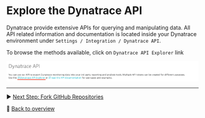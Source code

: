 # Explore the Dynatrace API

Dynatrace provide extensive APIs for querying and manipulating data.
All API related information and documentation is located inside your Dynatrace environment under `Settings / Integration / Dynatrace API`.

To browse the methods available, click on `Dynatrace API Explorer` link 

![Dynatrace API Explorer](../assets/api_explorer_link.png)

---

:arrow_forward: [Next Step: Fork GitHub Repositories](../2_Fork_GitHub_Repositories)

:arrow_up_small: [Back to overview](../)
